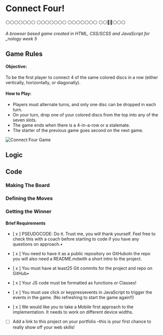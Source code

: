 # Connect Four! 

⁣⚪⚪⚪⚪⚪⚪⚪
⚪⚪⚪⚪⚪⚪⚪
⁣⚪⚪⚪⚪⚪⚪⚪
⚪⚪🔵🔴⚪⚪⚪

<em> A browser based game created in HTML, CSS/SCSS and JavaScript for _nology week 5 </em>


## Game Rules 

#### Objective:

To be the first player to connect 4 of the same colored discs in a row (either vertically, horizontally, or diagonally).

#### How to Play:

- Players must alternate turns, and only one disc can be dropped in each turn.
- On your turn, drop one of your colored discs from the top into any of the seven slots.
- The game ends when there is a 4-in-a-row or a stalemate.
- The starter of the previous game goes second on the next game.

![Connect Four Game ]()

## Logic



## Code


### Making The Board


### Defining the Moves


### Getting the Winner













#### Brief Requirements

- [ x ] PSEUDOCODE: Do it. Trust me, you will thank yourself. Feel free to check this with a coach before starting to code if you have any questions on approach.•
- [ x ] You need to have it as a public repository on GitHuboIn the repo you will also need a README.mdwith a short intro to the project.

- [ x ] You must have at least25 Git commits for the project and repo on GitHub•

- [ x ] Your JS code must be formatted as functions or Classes!

- [ x ] You must use click or keypressevents in JavaScript to trigger the events in the game. (No refreshing to start the game again!!)

- [ x ] We would like you to take a Mobile first approach to the implementation. It needs to work on different device widths.

- [  ] Add a link to this project on your portfolio –this is your first chance to really show off your web skills!
